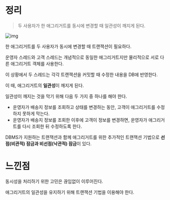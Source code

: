 # 정리

> 두 사용자가 한 애그리거트를 동시에 변경할 때 일관성이 깨지게 된다.



![img](https://3553248446-files.gitbook.io/~/files/v0/b/gitbook-legacy-files/o/assets%2F-M5HOStxvx-Jr0fqZhyW%2F-MCvkgI26jt9I2m6y0y3%2F-MCvlY-3sW0JbdZcdfEu%2F8.1.png?alt=media&token=5d50c822-880c-40e2-8b2e-a9c3c05fea3e)

한 애그리거트를 두 사용자가 동시에 변경할 때 트랜잭션이 필요하다.

운영자 스레드와 고객 스레드는 개념적으로 동일한 애그리거트지만 물리적으로 서로 다른 애그리거트 객체를 사용한다.

이 상황에서 두 스레드는 각각 트랜잭션을 커밋할 때 수정한 내용을 DB에 반영한다.

이 때, 애그리거트의 **일관성**이 깨지게 된다.

일관성이 깨지는 것을 막기 위해 다음 두 가지 중 하나를 해야 한다.

- 운영자가 배송지 정보를 조회하고 상태를 변경하는 동안, 고객이 애그리거트를 수정하지 못하게 막는다.
- 운영자가 배송지 정보를 조회한 이후에 고객이 정보를 변경하면, 운영자가 애그리거트를 다시 조회한 뒤 수정하도록 한다.



DBMS가 지원하는 트랜잭션과 함께 애그리거트를 위한 추가적인 트랜잭션 기법으로 **선점(비관적) 잠금과 비선점(낙관적) 잠금**이 있다.



# 느낀점

동시성을 처리하기 위한 고민은 끊임없이 이루어진다.

애그리거트의 일관성을 유지하기 위해 트랜잭션 기법을 이용해야 한다.
